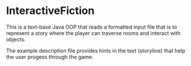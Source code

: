 # InteractiveFiction

This is a text-base Java OOP that reads a formatted input file that is to represent a story where the 
player can traverse rooms and interact with objects. 

The example description file provides hints in the text (storyline) that help the user progess through the game.
